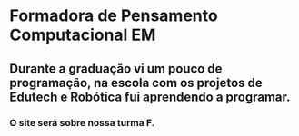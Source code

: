 # Formadora de Pensamento Computacional EM
## Durante a graduação vi um pouco de programação, na escola com os projetos de Edutech e Robótica fui aprendendo a programar.
### O site será sobre nossa turma F.
